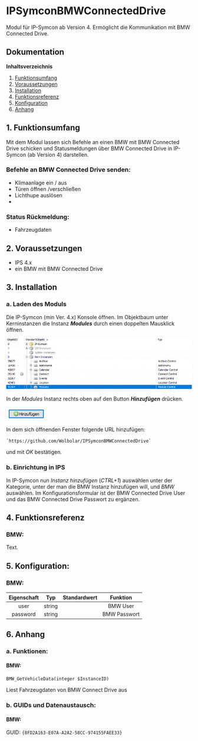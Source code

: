 # IPSymconBMWConnectedDrive

Modul für IP-Symcon ab Version 4. Ermöglicht die Kommunikation mit BMW Connected Drive.

## Dokumentation

**Inhaltsverzeichnis**

1. [Funktionsumfang](#1-funktionsumfang)  
2. [Voraussetzungen](#2-voraussetzungen)  
3. [Installation](#3-installation)  
4. [Funktionsreferenz](#4-funktionsreferenz)
5. [Konfiguration](#5-konfiguartion)  
6. [Anhang](#6-anhang)  

## 1. Funktionsumfang

Mit dem Modul lassen sich Befehle an einen BMW mit BMW Connected Drive schicken und Statusmeldungen über BMW Connected Drive in IP-Symcon (ab Version 4) darstellen. 

### Befehle an BMW Connected Drive senden:  

 - Klimaanlage ein / aus 
 - Türen öffnen /verschließen
 - Lichthupe auslösen
 - 

### Status Rückmeldung:  

 - Fahrzeugdaten
	
  

## 2. Voraussetzungen

 - IPS 4.x
 - ein BMW mit BMW Connected Drive

## 3. Installation

### a. Laden des Moduls


Die IP-Symcon (min Ver. 4.x) Konsole öffnen. Im Objektbaum unter Kerninstanzen die Instanz __*Modules*__ durch einen doppelten Mausklick öffnen.

![Modules](docs/Modules.png?raw=true "Modules")

In der _Modules_ Instanz rechts oben auf den Button __*Hinzufügen*__ drücken.

![Modules](docs/Hinzufuegen.png?raw=true "Hinzufügen")
 
In dem sich öffnenden Fenster folgende URL hinzufügen:

	
    `https://github.com/Wolbolar/IPSymconBMWConnectedDrive`  
    
und mit _OK_ bestätigen.    


### b. Einrichtung in IPS
	
In IP-Symcon nun _Instanz hinzufügen_ (_CTRL+1_) auswählen unter der Kategorie, unter der man die BMW Instanz hinzufügen will, und _BMW_ auswählen.
Im Konfigurationsformular ist der BMW Connected Drive User und das BMW Connected Drive Passwort zu ergänzen. 


## 4. Funktionsreferenz

### BMW:

Text.
	


## 5. Konfiguration:

### BMW:

| Eigenschaft | Typ     | Standardwert | Funktion                                  |
| :---------: | :-----: | :----------: | :---------------------------------------: |
| user        | string  |              | BMW User                                  |
| password    | string  |              | BMW      Passwort                         |







## 6. Anhang

###  a. Funktionen:

#### BMW:

`BMW_GetVehicleData(integer $InstanceID)`

Liest Fahrzeugdaten von BMW Connect Drive aus


###  b. GUIDs und Datenaustausch:

#### BMW:

GUID: `{8FD2A163-E07A-A2A2-58CC-974155FAEE33}` 




